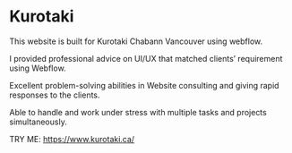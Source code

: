 # Kurotaki

This website is built for Kurotaki Chabann Vancouver using webflow.

I provided professional advice on UI/UX that matched clients’ requirement using Webflow.

Excellent problem-solving abilities in Website consulting and giving rapid responses to the clients. 

Able to handle and work under stress with multiple tasks and projects simultaneously.

TRY ME:
https://www.kurotaki.ca/
